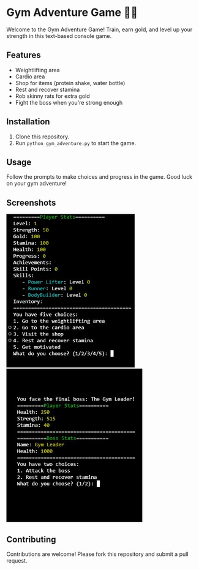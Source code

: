 # Gym Adventure Game 🏋️‍♂️

Welcome to the Gym Adventure Game! Train, earn gold, and level up your strength in this text-based console game.

## Features

- Weightlifting area
- Cardio area
- Shop for items (protein shake, water bottle)
- Rest and recover stamina
- Rob skinny rats for extra gold
- Fight the boss when you're strong enough

## Installation

1. Clone this repository.
2. Run `python gym_adventure.py` to start the game.

## Usage

Follow the prompts to make choices and progress in the game. Good luck on your gym adventure!

## Screenshots

![Weightlifting Area](screenshots/menu.JPG)
![Cardio Area](screenshots/boss.jpg)

## Contributing

Contributions are welcome! Please fork this repository and submit a pull request.
